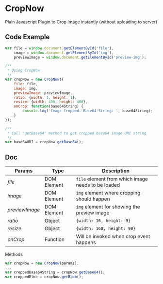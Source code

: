 # CropNow
Plain Javascript Plugin to Crop Image instantly (without uploading to server)

## Code Example

```javascript
var file = window.document.getElementById('file'),
    image = window.document.getElementById('img'),
    previewImage = window.document.getElementById('preview-img');

/**
 * Using CropNow
 */
var cropNow = new CropNow({
	file: file,
    image: img,
    previewImage: previewImage,
    ratio: {width: 1, height: 1},
    resize: {width: 400, height: 400},
    onCrop: function(base64String) {
    	console.log('Image Cropped. Base64 String: ', base64String);
    }
});

/**
 * Call "getBase64" method to get cropped base64 image URI string
 */
var base64URI = cropNow.getBase64();
```

## Doc

Params         	| Type 			|  Description
--------       	| --------------|-------------
*file*         	|DOM Element	| `file` element from which image needs to be loaded
*image*    		|DOM Element 	| `img` element where cropping should happen
*previewImage* 	|DOM Element 	| `img` element for showing the preview image
*ratio*			|Object 		| `{width: 16, height: 9}`
*resize*		|Object 		| `{width: 160, height: 90}`
*onCrop* 		|Function 		| Will be invoked when crop event happens

Methods
```javascript
var cropNow = new CropNow(params);
...
var croppedBase64String = cropNow.getBase64();
var croppedBlob = cropNow.getBlob();
```
